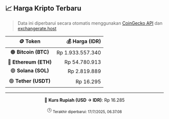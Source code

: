 

<!-- HARGA_KRIPTO -->
## 📈 Harga Kripto Terbaru

> Data ini diperbarui secara otomatis menggunakan [CoinGecko API](https://www.coingecko.com/) dan [exchangerate.host](https://exchangerate.host/)

<div align="center">

| 🪙 Token | 💰 Harga (IDR) |
|:------:|---------------:|
| 🟠 **Bitcoin (BTC)**   | Rp 1.933.557.340 |
| 🔵 **Ethereum (ETH)**  | Rp 54.780.913 |
| 🟣 **Solana (SOL)**    | Rp 2.819.889 |
| 🟢 **Tether (USDT)**   | Rp 16.295 |

---

💱 **Kurs Rupiah (USD → IDR)**: Rp 16.285

🕒 <sub>Terakhir diperbarui: 17/7/2025, 06.37.08</sub>

</div>
<!-- /HARGA_KRIPTO -->